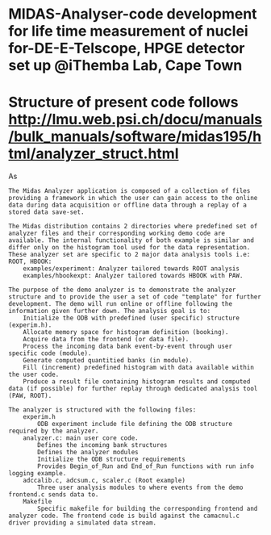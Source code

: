 # MIDAS-Analyser-code development for life time measurement of nuclei for-DE-E-Telscope, HPGE detector set up  @iThemba Lab, Cape Town
# Structure of present code  follows http://lmu.web.psi.ch/docu/manuals/bulk_manuals/software/midas195/html/analyzer_struct.html
As

    The Midas Analyzer application is composed of a collection of files providing a framework in which the user can gain access to the online data during data acquisition or offline data through a replay of a stored data save-set.

    The Midas distribution contains 2 directories where predefined set of analyzer files and their corresponding working demo code are available. The internal functionality of both example is similar and differ only on the histogram tool used for the data representation. These analyzer set are specific to 2 major data analysis tools i.e: ROOT, HBOOK:
        examples/experiment: Analyzer tailored towards ROOT analysis
        examples/hbookexpt: Analyzer tailored towards HBOOK with PAW.

    The purpose of the demo analyzer is to demonstrate the analyzer structure and to provide the user a set of code "template" for further development. The demo will run online or offline following the information given further down. The analysis goal is to:
        Initialize the ODB with predefined (user specific) structure (experim.h).
        Allocate memory space for histogram definition (booking).
        Acquire data from the frontend (or data file).
        Process the incoming data bank event-by-event through user specific code (module).
        Generate computed quantitied banks (in module).
        Fill (increment) predefined histogram with data available within the user code.
        Produce a result file containing histogram results and computed data (if possible) for further replay through dedicated analysis tool (PAW, ROOT).

    The analyzer is structured with the following files:
        experim.h
            ODB experiment include file defining the ODB structure required by the analyzer.
        analyzer.c: main user core code.
            Defines the incoming bank structures
            Defines the analyzer modules
            Initialize the ODB structure requirements
            Provides Begin_of_Run and End_of_Run functions with run info logging example.
        adccalib.c, adcsum.c, scaler.c (Root example)
            Three user analysis modules to where events from the demo frontend.c sends data to.
        Makefile
            Specific makefile for building the corresponding frontend and analyzer code. The frontend code is build against the camacnul.c driver providing a simulated data stream.
